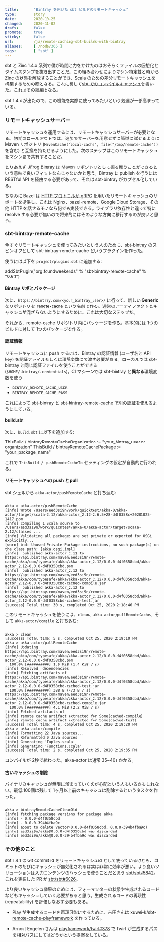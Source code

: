 ```yaml
---
title:       "Bintray を用いた sbt ビルドのリモートキャッシュ"
type:        story
date:        2020-10-25
changed:     2020-11-02
draft:       false
promote:     true
sticky:      false
url:         /ja/remote-caching-sbt-builds-with-bintray
aliases:     [ /node/365 ]
tags:        [ "sbt" ]
---
```


sbt と Zinc 1.4.x 系列で僕が時間と力をかけたのはおそらくファイルの仮想化とタイムスタンプを抜き出すことだ。この組み合わせによりマシン特定性と時から Zinc の状態を解放することができ、Scala のための差分リモートキャッシュを構築するための礎となる。これに関して[sbt でのコンパイルキャッシュ](https://eed3si9n.com/ja/cached-compilation-for-sbt)を書いた。これはその続編となる。

sbt 1.4.x が出たので、この機能を実際に使ってみたいという気運が一部高まっている。

### リモートキャッシュサーバー

リモートキャッシュを運用するには、リモートキャッシュサーバーが必要となる。初期のロールアウトでは、追加でサーバーを用意せずに簡単に試せるように Maven リポジトリ (`MavenCache("local-cache", file("/tmp/remote-cache"))` を含む) と互換を持たせるようにした。次のステップはこのリモートキャッシュをマシン間で共有することだ。

とりあえず [JFrog Bintray](https://bintray.com/) は Maven リポジトリとして振る舞うことができるという意味で良いフィットなんじゃないかと思う。Bintray に publish を行うには RESTful API を経由する必要があって、それは sbt-bintray がカプセル化している。

ちなみに Bazel は [HTTP プロトコルか gRPC][1] を用いたリモートキャッシュのサポートを提供し、これは Nginx、bazel-remote、Google Cloud Storage、その他 HTTP を話せるモノなら何でも実装できる。ライブラリ依存性と違って特に resolve する必要が無いので将来的にはそのような方向に移行するのが良いと思う。

### sbt-bintray-remote-cache

今すぐリモートキャッシュを使ってみたいという人のために、sbt-bintray のスピンオフとして sbt-bintray-remote-cache というプラグインを作った。

使うには以下を `project/plugins.sbt` に追加する:

<scala>
addSbtPlugin("org.foundweekends" % "sbt-bintray-remote-cache" % "0.6.1")
</scala>

#### Bintray リポとパッケージ

次に、`https://bintray.com/<your_bintray_user>/` に行って、新しい **Generic** なリポジトリを **`remote-cache`** という名前で作る。通常のアーティファクトとキャッシュが混ざらないようにするために、これは大切なステップだ。

それから、remote-cache リポジトリ内にパッケージを作る。基本的には 1つのビルドに対して 1つのパッケージを作る。

#### 認証情報

リモートキャッシュに push するには、Bintray の認証情報 (ユーザ名と API key) を認証ファイルもしくは環境変数にて渡す必要がある。ローカルでは sbt-bintray と同じ認証ファイルを使うことができる (`$HOME/.bintray/.credentials`)。CI マシーンでは sbt-bintray と**異なる**環境変数を使う:

- `BINTRAY_REMOTE_CACHE_USER` 
- `BINTRAY_REMOTE_CACHE_PASS`

これによって sbt-bintray と sbt-bintray-remote-cache で別の認証を使えるようにしている。

#### build.sbt

次に、`build.sbt` に以下を追加する:

<scala>
ThisBuild / bintrayRemoteCacheOrganization := "your_bintray_user or organization"
ThisBuild / bintrayRemoteCachePackage := "your_package_name"
</scala>

これで `ThisBuild / pushRemoteCacheTo` セッティングの設定が自動的に行われる。

#### リモートキャッシュへの push と pull

sbt シェルから `akka-actor/pushRemoteCache` と打ち込む:

<code>
akka > akka-actor/pushRemoteCache
[info] Wrote /Users/eed3si9n/work/quicktest/akka-0/akka-actor/target/scala-2.12/akka-actor_2.12-2.6.5+28-d4f0358c+20201025-1417.pom
[info] compiling 1 Scala source to /Users/eed3si9n/work/quicktest/akka-0/akka-actor/target/scala-2.12/classes ...
[info] Validating all packages are set private or exported for OSGi explicitly...
[warn] bnd: Unused Private-Package instructions, no such package(s) on the class path: [akka.osgi.impl]
[info]  published akka-actor_2.12 to https://api.bintray.com/maven/eed3si9n/remote-cache/akka/com/typesafe/akka/akka-actor_2.12/0.0.0-d4f0358cbd/akka-actor_2.12-0.0.0-d4f0358cbd.pom
[info]  published akka-actor_2.12 to https://api.bintray.com/maven/eed3si9n/remote-cache/akka/com/typesafe/akka/akka-actor_2.12/0.0.0-d4f0358cbd/akka-actor_2.12-0.0.0-d4f0358cbd-cached-compile.jar
[info]  published akka-actor_2.12 to https://api.bintray.com/maven/eed3si9n/remote-cache/akka/com/typesafe/akka/akka-actor_2.12/0.0.0-d4f0358cbd/akka-actor_2.12-0.0.0-d4f0358cbd-cached-test.jar
[success] Total time: 30 s, completed Oct 25, 2020 2:18:46 PM
</code>

このリモートキャッシュを使うには、`clean`、`akka-actor/pullRemoteCache`、そして `akka-actor/compile` と打ち込む:

<code>
akka > clean
[success] Total time: 5 s, completed Oct 25, 2020 2:19:10 PM
akka > akka-actor/pullRemoteCache
[info] Updating
https://api.bintray.com/maven/eed3si9n/remote-cache/akka/com/typesafe/akka/akka-actor_2.12/0.0.0-d4f0358cbd/akka-actor_2.12-0.0.0-d4f0358cbd.pom
  100.0% [##########] 1.5 KiB (1.4 KiB / s)
[info] Resolved  dependencies
[info] Fetching artifacts of
https://api.bintray.com/maven/eed3si9n/remote-cache/akka/com/typesafe/akka/akka-actor_2.12/0.0.0-d4f0358cbd/akka-actor_2.12-0.0.0-d4f0358cbd-cached-test.jar
  100.0% [##########] 388 B (473 B / s)
https://api.bintray.com/maven/eed3si9n/remote-cache/akka/com/typesafe/akka/akka-actor_2.12/0.0.0-d4f0358cbd/akka-actor_2.12-0.0.0-d4f0358cbd-cached-compile.jar
  100.0% [##########] 4.1 MiB (2.2 MiB / s)
[info] Fetched artifacts of
[info] remote cache artifact extracted for Some(cached-compile)
[info] remote cache artifact extracted for Some(cached-test)
[success] Total time: 4 s, completed Oct 25, 2020 2:19:20 PM
akka > akka-actor/compile
[info] Formatting 22 Java sources...
[info] Reformatted 0 Java sources
[info] Generating 'Tuples.scala'
[info] Generating 'Functions.scala'
[success] Total time: 2 s, completed Oct 25, 2020 2:19:35 PM
</code>

コンパイルが 2秒で終わった。akka-actor は通常 35~40s かかる。

#### 古いキャッシュの削除

バイナリのキャッシュが無限に溜まっていくのが心配という人もいるかもしれない。最低 100個は残して 1ヶ月以上前のキャッシュは削除するというタスクを作った。

<code>
akka > bintrayRemoteCacheCleanOld
[info] fetching package versions for package akka
[info] - 0.0.0-d4f0358cbd
[info] - 0.0.0-394b4fba9c
[info] about to delete Vector(0.0.0-d4f0358cbd, 0.0.0-394b4fba9c)
[info] eed3si9n/akka@0.0.0-d4f0358cbd was discarded
[info] eed3si9n/akka@0.0.0-394b4fba9c was discarded
</code>

### その他のこと

sbt 1.4.1 は Git commit id をリモートキャッシュid として使っているけども、コミットのたびにキャッシュが無効化されるは実は非常に効率が悪い。より良いソリューションは入力コンテンツのハッシュを使うことだと思う [sbt/sbt#5842](https://github.com/sbt/sbt/issues/5842)。これを実装した PR が [sbt/sbt#6026](https://github.com/sbt/sbt/pull/6026)。

より良いキャッシュ効果のためには、フォーマッターの状態や生成されるコードなどもキャッシュしていく必要があると思う。生成されるコードの再現性 (repeatability) を評価しなおす必要もある。

- Play が生成するコードを再現可能にするために、吉田さんは [xuwei-k/sbt-remote-cache-playframework](https://github.com/xuwei-k/sbt-remote-cache-playframework) を作っている。
- Arnout Engelen さんは [playframework/twirl#378](https://github.com/playframework/twirl/pull/378) で Twirl が生成するパスを相対パスにしてはどうかという提案をしている。

  [1]: https://docs.bazel.build/versions/2.0.0/remote-caching.html
